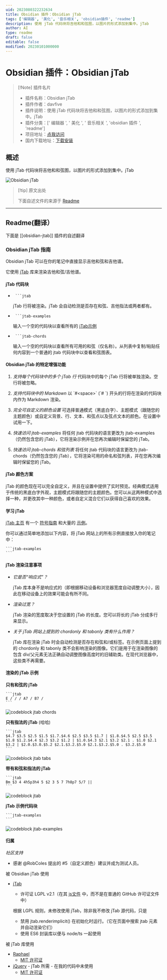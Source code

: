 ```yaml
---
uid: 2023080322232634
title: Obsidian 插件：Obsidian jTab
tags: ['编辑器', '美化', '音乐相关', 'obsidian插件', 'readme']
description: 使用 jTab 代码块将吉他和和弦图，以图片的形式添加到集中。jTab
author: AI
type: readme
draft: false
editable: false
modified: 20230101000000
---
```


# Obsidian 插件：Obsidian jTab

> [!Note] 插件名片
> - 插件名称：Obsidian jTab
> - 插件作者：davfive
> - 插件说明：使用 jTab 代码块将吉他和和弦图，以图片的形式添加到集中。jTab
> - 插件分类：[' 编辑器 ', ' 美化 ', ' 音乐相关 ', 'obsidian 插件 ', 'readme']
> - 项目地址：[点我访问](https://github.com/davfive/obsidian-jtab)
> - 国内下载地址：[下载安装](https://pkmer.cn/products/plugin/pluginMarket/?obsidian-jtab)

## 概述

使用 jTab 代码块将吉他和和弦图，以图片的形式添加到集中。jTab

![Obsidian jTab](https://cdn.pkmer.cn/covers/obsidian-jtab.PNG!pkmer)

> [!tip] 原文出处
>
>下面自述文件的来源于 [Readme](https://ghproxy.net/https://raw.githubusercontent.com/davfive/obsidian-jtab/main/README.md)
>

---

## Readme(翻译）

下面是 [[obsidian-jtab]] 插件的自述翻译

### Obsidian jTab 指南

Obsidian jTab 可以在你的笔记中直接显示吉他和弦和吉他谱。

它使用 [jTab](https://jtab.tardate.com/) 库来渲染吉他和弦/吉他谱。

#### jTab 代码块

* ```` ```jtab````

  jTab 行将被渲染。jTab 会自动检测是否存在和弦、吉他指法或两者都有。

* ```` ```jtab-examples````

  输入一个空的代码块以查看所有的 [jTab示例](https://jtab.tardate.com/examples.htm)

* ```` ```jtab-chords````

  输入一个空的代码块以查看所有可用的和弦（仅名称）。从列表中复制/粘贴任何内容到一个普通的 jtab 代码块中以查看和弦图表。

#### Obsidian jTab 的特定增强功能

1. _支持每个代码块中的多个 jTab 行_
   代码块中的每个 jTab 行将被单独渲染。空行将被忽略。

2. _支持代码块中的 Markdown_
   以 \`#&lt;space&gt;\` (\`# \`) 开头的行将在渲染的代码块内作为 Markdown 渲染。

3. _完全可自定义的颜色设置_
   可选择普通模式（黑底白字）、主题模式（跟随您的主题颜色）或自定义背景、行、文本、和弦点以及弦点文本的颜色。在设置中试用一下。

4. _快速访问 jtab-examples_
   将任何 jtab 代码块的语言更改为 jtab-examples（仍然包含您的 jTab），它将渲染示例并在您再次编辑时保留您的 jTab。

5. _快速访问 jtab-chords 和弦列表_
   将任何 jtab 代码块的语言更改为 jtab-chords（仍然包含您的 jTab），它将渲染可用的命名和弦列表，并在您再次编辑时保留您的 jTab。

#### jTab 颜色方案

jTab 的颜色现在可以完全自定义，并且在设置中提供了实时预览。经典模式适用于传统的黑底白字外观，主题模式将跟随您的主题颜色。您可以从这两种模式中选择一种，并更改其中一种颜色，或者自定义混合它们以获得自己喜欢的效果。

#### 学习 jTab

[jTab 主页](https://jtab.tardate.com/) 有一个 [符号指南](https://jtab.tardate.com/index.htm#notation) 和大量的 [示例](https://jtab.tardate.com/examples.htm)。

你可以通过简单地添加以下内容，将 jTab 网站上的所有示例直接放入你的笔记中：

~~~~
```jtab-examples
```
~~~~

#### jTab 渲染注意事项

* _它是否“响应式”？_

  jTab 库本身不是响应式的（即根据移动设备和浏览器宽度自动调整大小），因此在移动设备上的效果可能会有所不同。

* _渲染过宽？_

  jTab 渲染的宽度取决于您设置的 jTab 的长度。您可以将长的 jTab 分成多行来显示。

* _关于 jTab 网站上提到的 chordonly 和 tabonly 类有什么作用？_

  jTab 库在渲染 jTab 时会自动检测是否存在和弦和/或标签。在示例页面上提到的 chordonly 和 tabonly 类不会影响渲染的图像。它们是用于在渲染图像的包含 div/父元素无法正确自动调整图像高度时的旧辅助类。在现代浏览器中，这些类不再需要。

#### 渲染的 jTab 示例

__只有和弦的 jTab__

~~~~
```jtab
E / / / A7 / B7 /
```
~~~~

![codeblock jtab chords](https://raw.githubusercontent.com/davfive/obsidian-jtab/main/docs/images/codeblock-jtab-chords-only.jpg)

__只有指法的 jTab__ (哈哈)

~~~~
```jtab
$4.7 $3.5 $2.5 $1.5 $1.7.$4.6 $2.5 $3.5 $1.7 | $1.8.$4.5 $2.5 $3.5 $1.8 $1.2.$4.4 $2.3 $3.2 $1.2 | $1.0.$4.3 $2.1 $3.2 $2.1 . $1.0 $2.1 $3.2 | $2.0.$3.0.$5.2 $2.1.$3.2.$5.0 $2.1.$3.2.$5.0 . $3.2.$5.0
```
~~~~

![codeblock jtab tabs](https://raw.githubusercontent.com/davfive/obsidian-jtab/main/docs/images/codeblock-jtab-tab-only.jpg)

__带有和弦和指法的 jTab__

~~~~
```jtab
Bm $3 4 4h5p3h4 5 $2 3 5 7 7h8p7 5/7 ||
```
~~~~

![codeblock jtab](https://raw.githubusercontent.com/davfive/obsidian-jtab/main/docs/images/codeblock-jtab-chords-and-tabs.jpg)

__jTab 示例代码块__

~~~~
```jtab-examples
```
~~~~

![codeblock jtab-examples](https://raw.githubusercontent.com/davfive/obsidian-jtab/main/docs/images/codeblock-jtab-examples.jpg)

#### 归属

_社区支持_

* 感谢 @RobColes 提出的 #5（自定义颜色）建议并成为测试人员。

被 Obsidian jTab 使用

* [jTab](https://jtab.tardate.com/)
  * 许可证 LGPL v2.1（在其 [js文件](https://github.com/tardate/jtab/blob/master/javascripts/jtab.js) 中，而不是在普通的 GitHub 许可证文件中）

  根据 LGPL 规则，未修改使用 jTab，除非我不修改 jTab 源代码，只是

  * 禁用 jtab.renderimplicit() 在初始化时运行。（它在页面中搜索 jtab 元素并自动渲染它们）
  * 使用 ES6 封装库以便与 node/ts 一起使用

被 jTab 库使用

* [Raphael](https://github.com/DmitryBaranovskiy/raphael)
  * [MIT 许可证](https://github.com/DmitryBaranovskiy/raphael/blob/master/license.txt)
* [jQuery](https://jquery.com/) - jTab 所需 - 在我的代码中未使用
  * [MIT 许可证](https://github.com/jquery/jquery/blob/main/LICENSE.txt)
